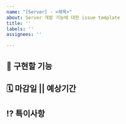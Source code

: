 ```yaml
---
name: "[Server] - <제목>"
about: Server 개발 기능에 대한 issue template
title: ''
labels: ''
assignees: ''

---
```


## 📑 구현할 기능
<!-- 구현할 기능을 작성해 주세요. -->
>   

## 🗓️ 마감일 || 예상기간
<!-- 구현할 방법과 사용할 라이브러리 등을 작성해 주세요. -->
> 

## ⁉ 특이사항
<!-- 구현 과정에서 예상되는 특이사항을 작성해 주세요. -->
> 

<!-- 필요 시 주석 해제 후 사용 -->
<!-- ##  ✔ 체크리스트-->
<!-- > - [ ] 체크 사항 1 -->
<!-- > - [ ] 체크 사항 2 -->

